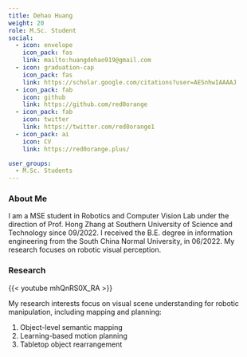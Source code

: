 ```yaml
---
title: Dehao Huang
weight: 20
role: M.Sc. Student
social:
  - icon: envelope 
    icon_pack: fas
    link: mailto:huangdehao919@gmail.com
  - icon: graduation-cap 
    icon_pack: fas
    link: https://scholar.google.com/citations?user=AESnhwIAAAAJ
  - icon_pack: fab
    icon: github
    link: https://github.com/red0orange
  - icon_pack: fab
    icon: twitter
    link: https://twitter.com/red0orange1
  - icon_pack: ai
    icon: CV
    link: https://red0orange.plus/

user_groups:
  - M.Sc. Students
---
```

### About Me
I am a MSE student in Robotics and Computer Vision Lab under the direction of Prof. Hong Zhang at Southern University of Science and Technology since 09/2022. I received the B.E. degree in information engineering from the South China Normal University, in 06/2022. My research focuses on robotic visual perception.

### Research
{{< youtube mhQnRS0X_RA >}}

My research interests focus on visual scene understanding for robotic manipulation, including mapping and planning: 
1. Object-level semantic mapping 
2. Learning-based motion planning 
3. Tabletop object rearrangement


